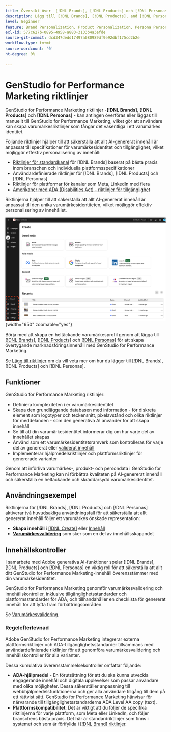 ```yaml
---
title: Översikt över  [!DNL Brands], [!DNL Products] och [!DNL Personas]
description: Lägg till [!DNL Brands], [!DNL Products], and [!DNL Personas]  i GenStudio for Performance Marketing för att skapa en omfattande varumärkesprofil som innehåller alla aspekter av ett varumärkes representation.
level: Beginner
feature: Brand Personalization, Product Personalization, Persona Personalization, Variant Generation, Generative AI
exl-id: 577c627b-0895-4958-a883-3133b4a3efde
source-git-commit: dcd347dedd17497a080989df9e92dbf175cd2b2e
workflow-type: tm+mt
source-wordcount: '0'
ht-degree: 0%

---
```


# GenStudio for Performance Marketing riktlinjer

GenStudio for Performance Marketing riktlinjer -**[!DNL Brands]**, **[!DNL Products]** och **[!DNL Personas]** - kan antingen överföras eller läggas till manuellt till GenStudio for Performance Marketing, vilket gör att användare kan skapa varumärkesriktlinjer som fångar det väsentliga i ett varumärkes identitet.

Följande riktlinjer hjälper till att säkerställa att allt AI-genererat innehåll är anpassat till specifikationer för varumärkesidentitet och tillgänglighet, vilket möjliggör effektiv personalisering av innehåll:

* [Riktlinjer för standardkanal](/help/user-guide/guidelines/brands.md#default-channel-guidelines) för [!DNL Brands] baserat på bästa praxis inom branschen och individuella plattformsspecifikationer
* Användardefinierade riktlinjer för [!DNL Brands], [!DNL Products] och [!DNL Personas]
* Riktlinjer för plattformar för kanaler som Meta, LinkedIn med flera
* [Amerikaner med ADA (Disabilities Act) - riktlinjer för tillgänglighet](#compliance)

Riktlinjerna hjälper till att säkerställa att allt AI-genererat innehåll är anpassat till den unika varumärkesidentiteten, vilket möjliggör effektiv personalisering av innehållet.

![Riktlinjer i GenStudio for Performance Marketing](/help/assets/guidelines.png){width="650" zoomable="yes"}

Börja med att skapa en heltäckande varumärkesprofil genom att lägga till [[!DNL Brands]](/help/user-guide/guidelines/brands.md), [[!DNL Products]](/help/user-guide/guidelines/products.md) och [[!DNL Personas]](/help/user-guide/guidelines/personas.md) för att skapa övertygande marknadsföringsinnehåll med GenStudio for Performance Marketing.

Se [Lägg till riktlinjer](/help/user-guide/guidelines/add-guidelines.md) om du vill veta mer om hur du lägger till [!DNL Brands], [!DNL Products] och [!DNL Personas].

## Funktioner

GenStudio for Performance Marketing riktlinjer:

* Definiera komplexiteten i er varumärkesidentitet
* Skapa den grundläggande databasen med information - för diskreta element som logotyper och teckensnitt, pixelavstånd och olika riktlinjer för meddelanden - som den generativa AI använder för att skapa innehåll
* Se till att din varumärkesidentitet informerar dig om hur varje del av innehållet skapas
* Använd som ett varumärkesidentitetsramverk som kontrolleras för varje del av genererat eller [validerat innehåll](#content-checks)
* Implementerar hjälpmedelsriktlinjer och plattformsriktlinjer för genererade varianter

Genom att införliva varumärkes-, produkt- och persondata i GenStudio for Performance Marketing kan ni förbättra kvaliteten på AI-genererat innehåll och säkerställa en heltäckande och skräddarsydd varumärkesidentitet.

## Användningsexempel

Riktlinjerna för [!DNL Brands], [!DNL Products] och [!DNL Personas] aktiverar två huvudsakliga användningsfall för att säkerställa att allt genererat innehåll följer ett varumärkes önskade representation:

* **Skapa innehåll** i [[!DNL Create]](/help/user-guide/create/overview.md) eller [Innehåll](/help/user-guide/content/overview.md)
* [**Varumärkesvalidering**](#content-checks) som sker som en del av innehållsskapandet

## Innehållskontroller

I samarbete med Adobe generativa AI-funktioner spelar [!DNL Brands], [!DNL Products] och [!DNL Personas] en viktig roll för att säkerställa att allt ditt GenStudio for Performance Marketing-innehåll överensstämmer med din varumärkesidentitet.

GenStudio for Performance Marketing genomför varumärkesvalidering och innehållskontroller, inklusive tillgänglighetsstandarder och plattformsstandarder för ADA, och tillhandahåller en checklista för genererat innehåll för att lyfta fram förbättringsområden.

Se [Varumärkesvalidering](/help/user-guide/guidelines/brand-validation.md).

### Regelefterlevnad

Adobe GenStudio for Performance Marketing integrerar externa plattformsriktlinjer och ADA-tillgänglighetsstandarder tillsammans med användardefinierade riktlinjer för att genomföra varumärkesvalidering och innehållskontroller för alla varianter.

Dessa kumulativa överensstämmelsekontroller omfattar följande:

* **ADA-hjälpmedel** - En förutsättning för att du ska kunna utveckla engagerande innehåll och digitala upplevelser som passar användare med olika möjligheter. Dessa säkerställer anpassning till webbhjälpmedelsfunktionerna och ger alla användare tillgång till dem på ett rättvist sätt. GenStudio for Performance Marketing hänvisar för närvarande till tillgänglighetsstandarderna ADA Level AA copy (text).
* **Plattformskompatibilitet**: Det är viktigt att du följer de specifika riktlinjerna för varje plattform, som Meta eller LinkedIn, och följer branschens bästa praxis. Det här är standardriktlinjer som finns i systemet och som är förifyllda i [[!DNL Brand] riktlinjer](/help/user-guide/guidelines/brands.md#brands-guidelines).
